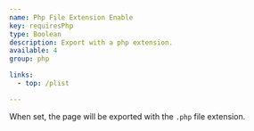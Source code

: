 ```yaml
---
name: Php File Extension Enable
key: requiresPhp
type: Boolean
description: Export with a php extension.
available: 4
group: php

links:
  - top: /plist

---
```


When set, the page will be exported with the `.php` file extension.

